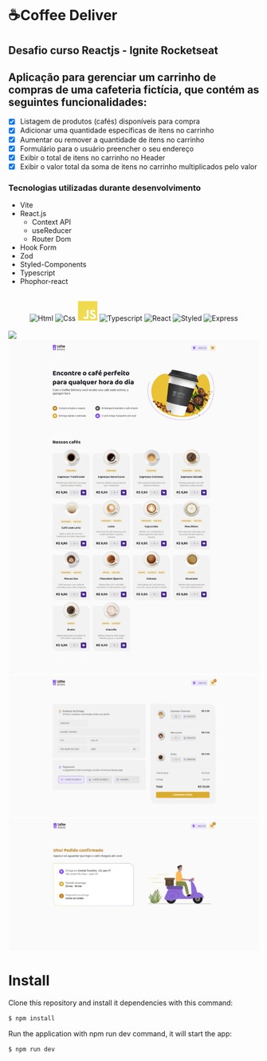 # ☕Coffee Deliver

## Desafio curso Reactjs - Ignite Rocketseat

## Aplicação para gerenciar um carrinho de compras de uma cafeteria fictícia, que contém as seguintes funcionalidades:

- [X] Listagem de produtos (cafés) disponíveis para compra
- [X] Adicionar uma quantidade específicas de itens no carrinho
- [X] Aumentar ou remover a quantidade de itens no carrinho
- [X] Formulário para o usuário preencher o seu endereço
- [X] Exibir o total de itens no carrinho no Header
- [X] Exibir o valor total da soma de itens no carrinho multiplicados pelo valor

### Tecnologias utilizadas durante desenvolvimento
- Vite
- React.js
    - Context API
    - useReducer
    - Router Dom
- Hook Form
- Zod
- Styled-Components
- Typescript
- Phophor-react


<div align="center" style="display: inline_block"><br>
  <img src="https://www.vectorlogo.zone/logos/w3_html5/w3_html5-icon.svg" alt="Html" title="Html" width="40" height="40"/>
  <img src="https://www.vectorlogo.zone/logos/w3_css/w3_css-icon.svg" alt="Css" title="Css" width="40" height="40"/>
  <img src="https://raw.githubusercontent.com/devicons/devicon/master/icons/javascript/javascript-plain.svg" alt="Javascript" title="Javascript" width="40"/>
  <img src="https://www.vectorlogo.zone/logos/typescriptlang/typescriptlang-icon.svg" alt="Typescript" title="Typescript" width="40" height="40"/>
  <img src="https://www.vectorlogo.zone/logos/reactjs/reactjs-icon.svg" alt="React" title="React" width="40" height="40"/>
  <img src="https://cdn.worldvectorlogo.com/logos/styled-components-1.svg" alt="Styled" title="styled" width="40" height="40"/>
  <img src="https://cdn.worldvectorlogo.com/logos/express-109.svg" alt="Express" title="Express" width="40" height="40"/>
</div>
<br>

<img src="./src/assets/projetcAssets/gif.gif">
<img src="./src/assets/projetcAssets/home.jpeg">
<img src="./src/assets/projetcAssets/checkout.jpeg">
<img src="./src/assets/projetcAssets/success.jpeg">

# Install

Clone this repository and install it dependencies with this command:
```sh
$ npm install
```
Run the application with npm run dev command, it will start the app:
```sh
$ npm run dev
```